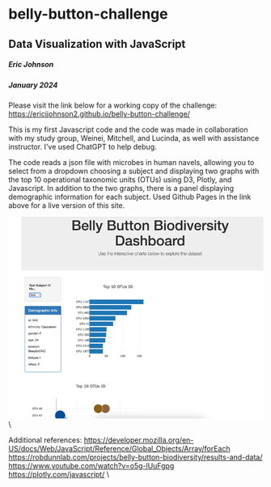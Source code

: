 # belly-button-challenge
## Data Visualization with JavaScript
##### Eric Johnson
##### January 2024

Please visit the link below for a working copy of the challenge:
https://ericjjohnson2.github.io/belly-button-challenge/

This is my first Javascript code and the code was made in collaboration with my study group, Weinei, Mitchell, and Lucinda, as well with assistance instructor. I've used ChatGPT to help debug. 

The code reads a json file with microbes in human navels, allowing you to select from a dropdown choosing a subject and displaying two graphs with the top 10 operational taxonomic units (OTUs) using D3, Plotly, and Javascript. In addition to the two graphs, there is a panel displaying demographic information for each subject. Used Github Pages in the link above for a live version of this site. 

![image](screenshot.png) \

Additional references:
https://developer.mozilla.org/en-US/docs/Web/JavaScript/Reference/Global_Objects/Array/forEach \
https://robdunnlab.com/projects/belly-button-biodiversity/results-and-data/ \
https://www.youtube.com/watch?v=o5g-lUuFgpg \
https://plotly.com/javascript/ \

